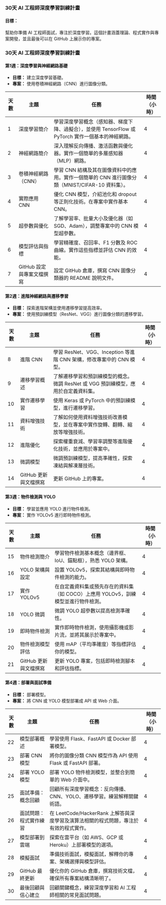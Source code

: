 ### 30天 AI 工程師深度學習訓練計畫

#### 目標：
幫助你準備 AI 工程師面試，專注於深度學習。這個計畫涵蓋理論、程式實作與專案開發，並且最後可以在 GitHub 上展示你的專案。

### 30天 AI 工程師深度學習訓練計畫
#### 第1週：深度學習與神經網路基礎
- **目標：** 建立深度學習基礎。
- **專案：** 使用卷積神經網路（CNN）進行圖像分類。

| 天數 | 主題 | 任務 | 時間（小時） |
|-----|-------|------|--------------|
| 1   | 深度學習簡介 | 學習深度學習概念（感知器、梯度下降、過擬合），並使用 TensorFlow 或 PyTorch 實作一個基本的神經網路。 | 4 |
| 2   | 神經網路簡介 | 深入理解反向傳播、激活函數與優化器。實作一個簡單的多層感知器（MLP）網路。 | 4 |
| 3   | 卷積神經網路（CNN） | 學習 CNN 結構及其在圖像資料中的應用。實作一個簡單的 CNN 進行圖像分類（MNIST/CIFAR-10 資料集）。 | 4 |
| 4   | 實際應用 CNN | 優化 CNN 模型，介紹池化和 dropout 等正則化技術。在專案中實作基本 CNN。 | 4 |
| 5   | 超參數與優化 | 了解學習率、批量大小及優化器（如 SGD、Adam），調整專案中的 CNN 模型超參數。 | 4 |
| 6   | 模型評估與指標 | 學習精確度、召回率、F1 分數及 ROC 曲線。實作這些指標並評估 CNN 的效能。 | 4 |
| 7   | GitHub 設定與專案文檔撰寫 | 設定 GitHub 倉庫，撰寫 CNN 圖像分類器的 README 說明文件。 | 4 |

#### 第2週：進階神經網路與遷移學習
- **目標：** 探索進階架構並使用遷移學習提高效率。
- **專案：** 使用預訓練模型（ResNet、VGG）進行圖像分類的遷移學習。

| 天數 | 主題 | 任務 | 時間（小時） |
|-----|-------|------|--------------|
| 8   | 進階 CNN | 學習 ResNet、VGG、Inception 等進階 CNN 架構，修改專案中的 CNN 模型。 | 4 |
| 9   | 遷移學習概述 | 了解遷移學習和預訓練模型的概念。微調 ResNet 或 VGG 預訓練模型，應用於自定義資料集。 | 4 |
| 10  | 實作遷移學習 | 使用 Keras 或 PyTorch 中的預訓練模型，進行遷移學習。 | 4 |
| 11  | 資料增強技術 | 了解如何使用資料增強技術改善模型，並在專案中實作旋轉、翻轉、縮放等增強技術。 | 4 |
| 12  | 進階優化 | 探索權重衰減、學習率調整等進階優化技術，並應用於專案中。 | 4 |
| 13  | 微調模型 | 微調預訓練模型，提高準確性，探索凍結與解凍層技術。 | 4 |
| 14  | GitHub 更新與文檔撰寫 | 更新 GitHub 上的專案。 | 4 |

#### 第3週：物件檢測與 YOLO
- **目標：** 學習並應用 YOLO 進行物件檢測。
- **專案：** 實作 YOLOv5 進行即時物件檢測。

| 天數 | 主題 | 任務 | 時間（小時） |
|-----|-------|------|--------------|
| 15  | 物件檢測簡介 | 學習物件檢測基本概念（邊界框、IoU、錨點框），熟悉 YOLO 架構。 | 4 |
| 16  | YOLO 架構與設定 | 設置 YOLOv5，探索其結構與即時物件檢測的能力。 | 4 |
| 17  | 實作 YOLOv5 | 在自定義資料集或預先存在的資料集（如 COCO）上應用 YOLOv5，訓練模型並進行物件檢測。 | 4 |
| 18  | YOLO 微調 | 微調 YOLO 超參數以提高檢測準確性。 | 4 |
| 19  | 即時物件檢測 | 實作即時物件檢測，使用攝影機或影片流，並將其展示於專案中。 | 4 |
| 20  | 物件檢測模型評估 | 使用 mAP（平均準確度）等指標評估你的模型。 | 4 |
| 21  | GitHub 更新與文檔撰寫 | 更新 YOLO 專案，包括即時檢測腳本和評估指標。 | 4 |

#### 第4週：部署與面試準備
- **目標：** 部署模型。
- **專案：** 將 CNN 或 YOLO 模型部署成 API 或 Web 介面。

| 天數 | 主題 | 任務 | 時間（小時） |
|-----|-------|------|--------------|
| 22  | 模型部署概述 | 學習使用 Flask、FastAPI 或 Docker 部署模型。 | 4 |
| 23  | 部署 CNN 模型 | 將你的圖像分類 CNN 模型作為 API 使用 Flask 或 FastAPI 部署。 | 4 |
| 24  | 部署 YOLO 模型 | 部署 YOLO 物件檢測模型，並整合到簡單的 Web 介面中。 | 4 |
| 25  | 面試準備：概念回顧 | 回顧所有深度學習概念：反向傳播、CNN、YOLO、遷移學習。練習解釋關鍵術語。 | 4 |
| 26  | 面試問題：程式實作練習 | 在 LeetCode/HackerRank 上解答與深度學習及演算法相關的程式問題，專注於有效的程式實作。 | 4 |
| 27  | 模型部署到雲端 | 探索在雲平台（如 AWS、GCP 或 Heroku）上部署模型的選項。 | 4 |
| 28  | 模擬面試 | 準備技術面試，模擬面試，解釋你的專案、架構選擇與模型評估。 | 4 |
| 29  | GitHub 最終更新 | 優化你的 GitHub 倉庫，撰寫技術文檔，確保所有專案結構清晰明了。 | 4 |
| 30  | 最後回顧與信心建立 | 回顧關鍵概念，練習深度學習和 AI 工程師相關的常見面試問題。 | 4 |
